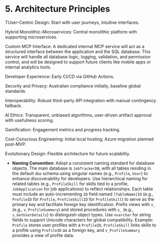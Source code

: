# 5. Architecture Principles

TUser-Centric Design: Start with user journeys, intuitive interfaces.

Hybrid Monolithic-Microservices: Central monolithic platform with supporting microservices.

Custom MCP Interface: A dedicated internal MCP service will act as a structured interface between the application and the SQL database. This service will handle all database logic, logging, validation, and permission control, and will be designed to support future clients like mobile apps or internal analytics tools.

Developer Experience: Early CI/CD via GitHub Actions.

Security and Privacy: Australian compliance initially, baseline global standards.

Interoperability: Robust third-party API integration with manual contingency fallback.

AI Ethics: Transparent, unbiased algorithms, user-driven artifact approval with usefulness scoring.

Gamification: Engagement metrics and progress tracking.

Cost-Conscious Engineering: Initial local hosting; Azure migration planned post-MVP.

Evolutionary Design: Flexible architecture for future scalability.

- **Naming Convention**: Adopt a consistent naming standard for database objects. The main database is `JobTrackerDB`, with all tables residing in the default `dbo` schema using singular names (e.g., `Profile`, `User`) to enhance discoverability for developers. Use hierarchical naming for related tables (e.g., `ProfileSkill` for skills tied to a profile, `JobApplication` for job applications) to reflect relationships. Each table must include an auto-incrementing `ID` field named `[TableName]ID` (e.g., `ProfileID` for `Profile`, `ProfileSkillID` for `ProfileSkill`) to serve as the primary key and facilitate foreign key identification. Prefix views with `v_` (e.g., `v_ProfileSummary`) and stored procedures with `s_` (e.g., `s_GetUserDetails`) to distinguish object types. Use `nvarchar` for string fields to support Unicode characters for global compatibility. Example: `Profile` stores user profiles with a `ProfileID`, `ProfileSkill` links skills to a profile using `ProfileID` as a foreign key, and `v_ProfileSummary` provides a view of profile data.
    
